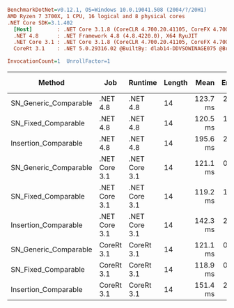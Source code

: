``` ini

BenchmarkDotNet=v0.12.1, OS=Windows 10.0.19041.508 (2004/?/20H1)
AMD Ryzen 7 3700X, 1 CPU, 16 logical and 8 physical cores
.NET Core SDK=3.1.402
  [Host]        : .NET Core 3.1.8 (CoreCLR 4.700.20.41105, CoreFX 4.700.20.41903), X64 RyuJIT
  .NET 4.8      : .NET Framework 4.8 (4.8.4220.0), X64 RyuJIT
  .NET Core 3.1 : .NET Core 3.1.8 (CoreCLR 4.700.20.41105, CoreFX 4.700.20.41903), X64 RyuJIT
  CoreRt 3.1    : .NET 5.0.29316.02 @BuiltBy: dlab14-DDVSOWINAGE075 @Branch: master @Commit: 40be8b7e2598b2ccb827fd90cd30c0e2d4496941, X64 AOT

InvocationCount=1  UnrollFactor=1  

```
|                Method |           Job |       Runtime | Length |     Mean |   Error |  StdDev | Gen 0 | Gen 1 | Gen 2 | Allocated |
|---------------------- |-------------- |-------------- |------- |---------:|--------:|--------:|------:|------:|------:|----------:|
| SN_Generic_Comparable |      .NET 4.8 |      .NET 4.8 |     14 | 123.7 ms | 2.40 ms | 2.25 ms |     - |     - |     - |         - |
|   SN_Fixed_Comparable |      .NET 4.8 |      .NET 4.8 |     14 | 120.5 ms | 1.61 ms | 1.43 ms |     - |     - |     - |         - |
|  Insertion_Comparable |      .NET 4.8 |      .NET 4.8 |     14 | 195.6 ms | 2.87 ms | 2.54 ms |     - |     - |     - |         - |
| SN_Generic_Comparable | .NET Core 3.1 | .NET Core 3.1 |     14 | 121.1 ms | 0.56 ms | 0.52 ms |     - |     - |     - |         - |
|   SN_Fixed_Comparable | .NET Core 3.1 | .NET Core 3.1 |     14 | 119.2 ms | 1.02 ms | 0.95 ms |     - |     - |     - |         - |
|  Insertion_Comparable | .NET Core 3.1 | .NET Core 3.1 |     14 | 142.3 ms | 2.38 ms | 2.23 ms |     - |     - |     - |         - |
| SN_Generic_Comparable |    CoreRt 3.1 |    CoreRt 3.1 |     14 | 121.1 ms | 0.66 ms | 0.62 ms |     - |     - |     - |         - |
|   SN_Fixed_Comparable |    CoreRt 3.1 |    CoreRt 3.1 |     14 | 118.9 ms | 0.21 ms | 0.17 ms |     - |     - |     - |         - |
|  Insertion_Comparable |    CoreRt 3.1 |    CoreRt 3.1 |     14 | 151.4 ms | 2.02 ms | 1.69 ms |     - |     - |     - |         - |

